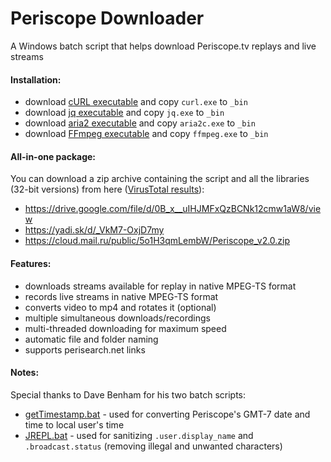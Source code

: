 # Periscope Downloader
A Windows batch script that helps download Periscope.tv replays and live streams

#### Installation:
* download [cURL executable](http://curl.haxx.se/download.html#Win32) and copy `curl.exe` to `_bin`
* download [jq executable](https://stedolan.github.io/jq/) and copy `jq.exe` to `_bin`
* download [aria2 executable](http://sourceforge.net/projects/aria2/files/stable/aria2-1.19.0/) and copy `aria2c.exe` to `_bin`
* download [FFmpeg executable](http://ffmpeg.zeranoe.com/builds/) and copy `ffmpeg.exe` to `_bin`

#### All-in-one package:
You can download a zip archive containing the script and all the libraries (32-bit versions) from here ([VirusTotal results](https://www.virustotal.com/en/file/700c6da574f620b4aa99d798073581752e7b45baea283901d5612eff215e2922/analysis/1442796594/)):
* https://drive.google.com/file/d/0B_x__uIHJMFxQzBCNk12cmw1aW8/view
* https://yadi.sk/d/_VkM7-OxjD7my
* https://cloud.mail.ru/public/5o1H3qmLembW/Periscope_v2.0.zip

#### Features:
* downloads streams available for replay in native MPEG-TS format
* records live streams in native MPEG-TS format
* converts video to mp4 and rotates it (optional)
* multiple simultaneous downloads/recordings
* multi-threaded downloading for maximum speed
* automatic file and folder naming
* supports perisearch.net links

#### Notes:
Special thanks to Dave Benham for his two batch scripts:
* [getTimestamp.bat](http://www.dostips.com/forum/viewtopic.php?p=38387) - used for converting Periscope's GMT-7 date and time to local user's time
* [JREPL.bat](http://www.dostips.com/forum/viewtopic.php?f=3&t=6044) - used for sanitizing `.user.display_name` and `.broadcast.status` (removing illegal and unwanted characters)
